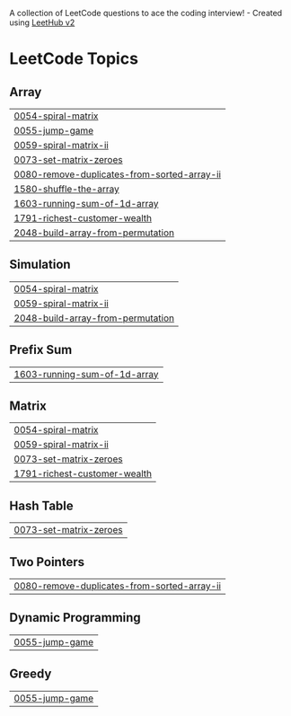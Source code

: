 A collection of LeetCode questions to ace the coding interview! - Created using [LeetHub v2](https://github.com/arunbhardwaj/LeetHub-2.0)
<!---LeetCode Topics Start-->
# LeetCode Topics
## Array
|  |
| ------- |
| [0054-spiral-matrix](https://github.com/santosh-rawat-prof/java-leetcode-solutions/tree/master/0054-spiral-matrix) |
| [0055-jump-game](https://github.com/santosh-rawat-prof/java-leetcode-solutions/tree/master/0055-jump-game) |
| [0059-spiral-matrix-ii](https://github.com/santosh-rawat-prof/java-leetcode-solutions/tree/master/0059-spiral-matrix-ii) |
| [0073-set-matrix-zeroes](https://github.com/santosh-rawat-prof/java-leetcode-solutions/tree/master/0073-set-matrix-zeroes) |
| [0080-remove-duplicates-from-sorted-array-ii](https://github.com/santosh-rawat-prof/java-leetcode-solutions/tree/master/0080-remove-duplicates-from-sorted-array-ii) |
| [1580-shuffle-the-array](https://github.com/santosh-rawat-prof/java-leetcode-solutions/tree/master/1580-shuffle-the-array) |
| [1603-running-sum-of-1d-array](https://github.com/santosh-rawat-prof/java-leetcode-solutions/tree/master/1603-running-sum-of-1d-array) |
| [1791-richest-customer-wealth](https://github.com/santosh-rawat-prof/java-leetcode-solutions/tree/master/1791-richest-customer-wealth) |
| [2048-build-array-from-permutation](https://github.com/santosh-rawat-prof/java-leetcode-solutions/tree/master/2048-build-array-from-permutation) |
## Simulation
|  |
| ------- |
| [0054-spiral-matrix](https://github.com/santosh-rawat-prof/java-leetcode-solutions/tree/master/0054-spiral-matrix) |
| [0059-spiral-matrix-ii](https://github.com/santosh-rawat-prof/java-leetcode-solutions/tree/master/0059-spiral-matrix-ii) |
| [2048-build-array-from-permutation](https://github.com/santosh-rawat-prof/java-leetcode-solutions/tree/master/2048-build-array-from-permutation) |
## Prefix Sum
|  |
| ------- |
| [1603-running-sum-of-1d-array](https://github.com/santosh-rawat-prof/java-leetcode-solutions/tree/master/1603-running-sum-of-1d-array) |
## Matrix
|  |
| ------- |
| [0054-spiral-matrix](https://github.com/santosh-rawat-prof/java-leetcode-solutions/tree/master/0054-spiral-matrix) |
| [0059-spiral-matrix-ii](https://github.com/santosh-rawat-prof/java-leetcode-solutions/tree/master/0059-spiral-matrix-ii) |
| [0073-set-matrix-zeroes](https://github.com/santosh-rawat-prof/java-leetcode-solutions/tree/master/0073-set-matrix-zeroes) |
| [1791-richest-customer-wealth](https://github.com/santosh-rawat-prof/java-leetcode-solutions/tree/master/1791-richest-customer-wealth) |
## Hash Table
|  |
| ------- |
| [0073-set-matrix-zeroes](https://github.com/santosh-rawat-prof/java-leetcode-solutions/tree/master/0073-set-matrix-zeroes) |
## Two Pointers
|  |
| ------- |
| [0080-remove-duplicates-from-sorted-array-ii](https://github.com/santosh-rawat-prof/java-leetcode-solutions/tree/master/0080-remove-duplicates-from-sorted-array-ii) |
## Dynamic Programming
|  |
| ------- |
| [0055-jump-game](https://github.com/santosh-rawat-prof/java-leetcode-solutions/tree/master/0055-jump-game) |
## Greedy
|  |
| ------- |
| [0055-jump-game](https://github.com/santosh-rawat-prof/java-leetcode-solutions/tree/master/0055-jump-game) |
<!---LeetCode Topics End-->
